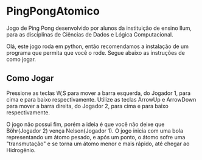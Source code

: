 # PingPongAtomico
Jogo de Ping Pong desenvolvido por alunos da instituição de ensino Ilum, para as disciplinas de Ciências de Dados e Lógica Computacional.

Olá, este jogo roda em python, então recomendamos a instalação de um programa que permita que você o rode. Segue abaixo as instruções de como jogar.

## Como Jogar

Pressione as teclas W,S para mover a barra esquerda, do Jogador 1, para cima e para baixo respectivamente. Utilize as teclas ArrowUp e ArrowDown para mover a barra
direita, do Jogador 2, para cima e para baixo respectivamente. 

O jogo não possui fim, porém a ideia é que você não deixe que Böhr(Jogador 2) vença Nelson(Jogador 1). O jogo inicia com uma bola representando um átomo pesado, e após um ponto, o átomo sofre uma "transmutação" e se torna um átomo menor e mais rápido, até chegar ao Hidrogênio.
